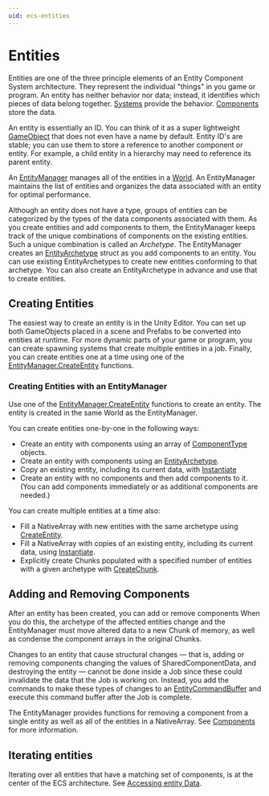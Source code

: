 ```yaml
---
uid: ecs-entities
---
```

# Entities
<!-- 
> Topics to add
> * Spawning Entities in Jobs -- Entity Command Buffers
> * Transferring Entities between worlds: EM.MoveEntity
-->

Entities are one of the three principle elements of an Entity Component System architecture. They represent the individual "things" in you game or program. An entity has neither behavior nor data; instead, it identifies which pieces of data belong together. [Systems](ecs_systems.md) provide the behavior. [Components](ecs_components.md) store the data.

An entity is essentially an ID. You can think of it as a super lightweight [GameObject](https://docs.unity3d.com/Manual/class-GameObject.html) that does not even have a name by default. Entity ID's are stable; you can use them to store a reference to another component or entity. For example, a child entity in a hierarchy may need to reference its parent entity. 

An [EntityManager](xref:Unity.Entities.EntityManager) manages all of the entities in a [World](xref:Unity.Entities.World). An EntityManager maintains the list of entities and organizes the data associated with an entity for optimal performance.

Although an entity does not have a type, groups of entities can be categorized by the types of the data components associated with them. As you create entities and add components to them, the EntityManager keeps track of the unique combinations of components on the existing entities. Such a unique combination is called an _Archetype_. The EntityManager creates an [EntityArchetype](xref:Unity.Entities.EntityArchetype) struct as you add components to an entity. You can use existing EntityArchetypes to create new entities conforming to that archetype. You can also create an EntityArchetype in advance and use that to create entities. 

## Creating Entities

The easiest way to create an entity is in the Unity Editor. You can set up both GameObjects placed in a scene and Prefabs to be converted into entities at runtime. For more dynamic parts of your game or program, you can create spawning systems that create multiple entities in a job. Finally, you can create entities one at a time using one of the [EntityManager.CreateEntity](xref:Unity.Entities.EntityManager.CreateEntity) functions.

### Creating Entities with an EntityManager

Use one of the [EntityManager.CreateEntity](xref:Unity.Entities.EntityManager.CreateEntity) functions to create an entity. The entity is created in the same World as the EntityManager.

You can create entities one-by-one in the following ways:

* Create an entity with components using an array of [ComponentType](xref:Unity.Entities.ComponentType) objects.
* Create an entity with components using an [EntityArchetype](xref:Unity.Entities.EntityArchetype).
* Copy an existing entity, including its current data, with [Instantiate](xref:Unity.Entities.EntityManager.Instantiate%28Unity.Entities.Entity%29)
* Create an entity with no components and then add components to it. (You can add components immediately or as additional components are needed.)

You can create multiple entities at a time also:

* Fill a NativeArray with new entities with the same archetype using [CreateEntity](xref:Unity.Entities.EntityManager.CreateEntity).
* Fill a NativeArray with copies of an existing entity, including its current data, using [Instantiate](xref:Unity.Entities.EntityManager.Instantiate%28Unity.Entities.Entity%29).
* Explicitly create Chunks populated with a specified number of entities with a given archetype with [CreateChunk](xref:Unity.Entities.EntityManager.CreateChunk*).
    
## Adding and Removing Components

After an entity has been created, you can add or remove components When you do this, the archetype of the affected entities change and the EntityManager must move altered data to a new Chunk of memory, as well as condense the component arrays in the original Chunks. 

Changes to an entity that cause structural changes — that is, adding or removing components changing the values of SharedComponentData, and destroying the entity — cannot be done inside a Job since these could invalidate the data that the Job is working on. Instead, you add the commands to make these types of changes to an [EntityCommandBuffer](xref:Unity.Entities.EntityCommandBuffer) and execute this command buffer after the Job is complete.  


The EntityManager provides functions for removing a component from a single entity as well as all of the entities in a NativeArray. See [Components](ecs_components.md) for more information.

## Iterating entities

Iterating over all entities that have a matching set of components, is at the center of the ECS architecture. See [Accessing entity Data](chunk_iteration.md).



